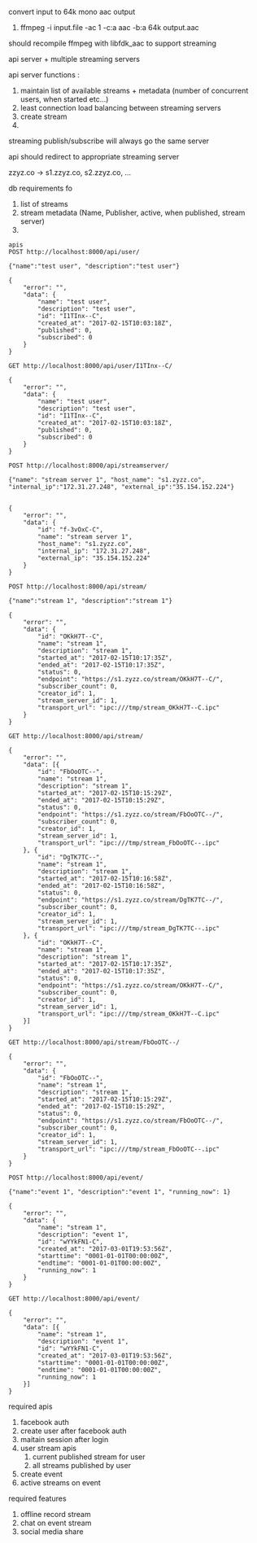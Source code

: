 convert input to 64k mono aac output
1. ffmpeg -i input.file -ac 1 -c:a aac -b:a 64k output.aac

should recompile ffmpeg with libfdk_aac to support streaming

api server + multiple streaming servers

api server functions :

1. maintain list of available streams + metadata 
(number of concurrent users, when started etc...)
2. least connection load balancing between streaming servers
3. create stream 
4. 

streaming publish/subscribe will always go the same server

api should redirect  to appropriate streaming server

zzyz.co -> s1.zzyz.co, s2.zzyz.co, ...

db requirements fo
1. list of streams
2. stream metadata (Name, Publisher, active, when published, stream server)
3. 

```
apis
POST http://localhost:8000/api/user/

{"name":"test user", "description":"test user"}

{
    "error": "",
    "data": {
        "name": "test user",
        "description": "test user",
        "id": "I1TInx--C",
        "created_at": "2017-02-15T10:03:18Z",
        "published": 0,
        "subscribed": 0
    }
}

GET http://localhost:8000/api/user/I1TInx--C/

{
    "error": "",
    "data": {
        "name": "test user",
        "description": "test user",
        "id": "I1TInx--C",
        "created_at": "2017-02-15T10:03:18Z",
        "published": 0,
        "subscribed": 0
    }
}

POST http://localhost:8000/api/streamserver/

{"name": "stream server 1", "host_name": "s1.zyzz.co", "internal_ip":"172.31.27.248", "external_ip":"35.154.152.224"}


{
    "error": "",
    "data": {
        "id": "f-3vOxC-C",
        "name": "stream server 1",
        "host_name": "s1.zyzz.co",
        "internal_ip": "172.31.27.248",
        "external_ip": "35.154.152.224"
    }
}

POST http://localhost:8000/api/stream/

{"name":"stream 1", "description":"stream 1"}

{
    "error": "",
    "data": {
        "id": "OKkH7T--C",
        "name": "stream 1",
        "description": "stream 1",
        "started_at": "2017-02-15T10:17:35Z",
        "ended_at": "2017-02-15T10:17:35Z",
        "status": 0,
        "endpoint": "https://s1.zyzz.co/stream/OKkH7T--C/",
        "subscriber_count": 0,
        "creator_id": 1,
        "stream_server_id": 1,
        "transport_url": "ipc:///tmp/stream_OKkH7T--C.ipc"
    }
}

GET http://localhost:8000/api/stream/

{
    "error": "",
    "data": [{
        "id": "FbOoOTC--",
        "name": "stream 1",
        "description": "stream 1",
        "started_at": "2017-02-15T10:15:29Z",
        "ended_at": "2017-02-15T10:15:29Z",
        "status": 0,
        "endpoint": "https://s1.zyzz.co/stream/FbOoOTC--/",
        "subscriber_count": 0,
        "creator_id": 1,
        "stream_server_id": 1,
        "transport_url": "ipc:///tmp/stream_FbOoOTC--.ipc"
    }, {
        "id": "DgTK7TC--",
        "name": "stream 1",
        "description": "stream 1",
        "started_at": "2017-02-15T10:16:58Z",
        "ended_at": "2017-02-15T10:16:58Z",
        "status": 0,
        "endpoint": "https://s1.zyzz.co/stream/DgTK7TC--/",
        "subscriber_count": 0,
        "creator_id": 1,
        "stream_server_id": 1,
        "transport_url": "ipc:///tmp/stream_DgTK7TC--.ipc"
    }, {
        "id": "OKkH7T--C",
        "name": "stream 1",
        "description": "stream 1",
        "started_at": "2017-02-15T10:17:35Z",
        "ended_at": "2017-02-15T10:17:35Z",
        "status": 0,
        "endpoint": "https://s1.zyzz.co/stream/OKkH7T--C/",
        "subscriber_count": 0,
        "creator_id": 1,
        "stream_server_id": 1,
        "transport_url": "ipc:///tmp/stream_OKkH7T--C.ipc"
    }]
}

GET http://localhost:8000/api/stream/FbOoOTC--/

{
    "error": "",
    "data": {
        "id": "FbOoOTC--",
        "name": "stream 1",
        "description": "stream 1",
        "started_at": "2017-02-15T10:15:29Z",
        "ended_at": "2017-02-15T10:15:29Z",
        "status": 0,
        "endpoint": "https://s1.zyzz.co/stream/FbOoOTC--/",
        "subscriber_count": 0,
        "creator_id": 1,
        "stream_server_id": 1,
        "transport_url": "ipc:///tmp/stream_FbOoOTC--.ipc"
    }
}

POST http://localhost:8000/api/event/

{"name":"event 1", "description":"event 1", "running_now": 1}

{
    "error": "",
    "data": {
        "name": "stream 1",
        "description": "event 1",
        "id": "wYYkFN1-C",
        "created_at": "2017-03-01T19:53:56Z",
        "starttime": "0001-01-01T00:00:00Z",
        "endtime": "0001-01-01T00:00:00Z",
        "running_now": 1
    }
}

GET http://localhost:8000/api/event/

{
    "error": "",
    "data": [{
        "name": "stream 1",
        "description": "event 1",
        "id": "wYYkFN1-C",
        "created_at": "2017-03-01T19:53:56Z",
        "starttime": "0001-01-01T00:00:00Z",
        "endtime": "0001-01-01T00:00:00Z",
        "running_now": 1
    }]
}

```
required apis
1. facebook auth
2. create user after facebook auth
3. maitain session after login
4. user stream apis
    1. current published stream for user
    2. all streams published by user
5. create event
6. active streams on event

required features
1. offline record stream
2. chat on event stream
3. social media share





